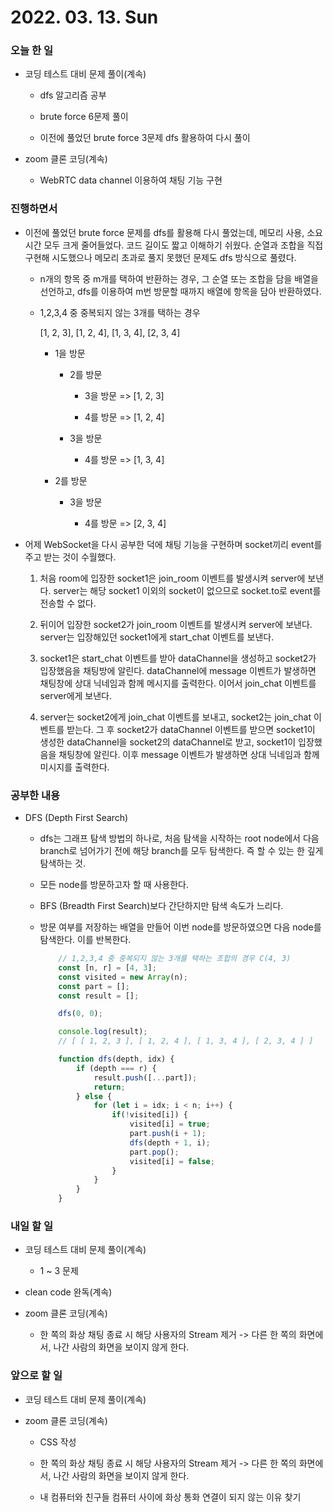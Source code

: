 # 2022. 03. 13. Sun

### 오늘 한 일

- 코딩 테스트 대비 문제 풀이(계속)

  - dfs 알고리즘 공부

  - brute force 6문제 풀이

  - 이전에 풀었던 brute force 3문제 dfs 활용하여 다시 풀이

- zoom 클론 코딩(계속)

  - WebRTC data channel 이용하여 채팅 기능 구현

### 진행하면서

- 이전에 풀었던 brute force 문제를 dfs를 활용해 다시 풀었는데, 메모리 사용, 소요 시간 모두 크게 줄어들었다. 코드 길이도 짧고 이해하기 쉬웠다. 순열과 조합을 직접 구현해 시도했으나 메모리 초과로 풀지 못했던 문제도 dfs 방식으로 풀렸다.

  - n개의 항목 중 m개를 택하여 반환하는 경우, 그 순열 또는 조합을 담을 배열을 선언하고, dfs를 이용하여 m번 방문할 때까지 배열에 항목을 담아 반환하였다.

  - 1,2,3,4 중 중복되지 않는 3개를 택하는 경우

    [1, 2, 3], [1, 2, 4], [1, 3, 4], [2, 3, 4]

    - 1을 방문

      - 2를 방문

        - 3을 방문 => [1, 2, 3]

        - 4를 방문 => [1, 2, 4]

      - 3을 방문

        - 4를 방문 => [1, 3, 4]

    - 2를 방문

      - 3을 방문

        - 4를 방문 => [2, 3, 4]

- 어제 WebSocket을 다시 공부한 덕에 채팅 기능을 구현하며 socket끼리 event를 주고 받는 것이 수월했다.

  1. 처음 room에 입장한 socket1은 join_room 이벤트를 발생시켜 server에 보낸다. server는 해당 socket1 이외의 socket이 없으므로 socket.to로 event를 전송할 수 없다.

  2. 뒤이어 입장한 socket2가 join_room 이벤트를 발생시켜 server에 보낸다. server는 입장해있던 socket1에게 start_chat 이벤트를 보낸다.

  3. socket1은 start_chat 이벤트를 받아 dataChannel을 생성하고 socket2가 입장했음을 채팅방에 알린다. dataChannel에 message 이벤트가 발생하면 채팅창에 상대 닉네임과 함께 메시지를 출력한다. 이어서 join_chat 이벤트를 server에게 보낸다.

  4. server는 socket2에게 join_chat 이벤트를 보내고, socket2는 join_chat 이벤트를 받는다. 그 후 socket2가 dataChannel 이벤트를 받으면 socket1이 생성한 dataChannel을 socket2의 dataChannel로 받고, socket1이 입장했음을 채팅창에 알린다. 이후 message 이벤트가 발생하면 상대 닉네임과 함께 미시지를 출력한다.

### 공부한 내용

- DFS (Depth First Search)

  - dfs는 그래프 탐색 방법의 하나로, 처음 탐색을 시작하는 root node에서 다음 branch로 넘어가기 전에 해당 branch를 모두 탐색한다. 즉 할 수 있는 한 깊게 탐색하는 것.

  - 모든 node를 방문하고자 할 때 사용한다.

  - BFS (Breadth First Search)보다 간단하지만 탐색 속도가 느리다.

  - 방문 여부를 저장하는 배열을 만들어 이번 node를 방문하였으면 다음 node를 탐색한다. 이를 반복한다.

    ```JavaScript
        // 1,2,3,4 중 중복되지 않는 3개를 택하는 조합의 경우 C(4, 3)
        const [n, r] = [4, 3];
        const visited = new Array(n);
        const part = [];
        const result = [];

        dfs(0, 0);

        console.log(result);
        // [ [ 1, 2, 3 ], [ 1, 2, 4 ], [ 1, 3, 4 ], [ 2, 3, 4 ] ]

        function dfs(depth, idx) {
            if (depth === r) {
                result.push([...part]);
                return;
            } else {
                for (let i = idx; i < n; i++) {
                    if(!visited[i]) {
                        visited[i] = true;
                        part.push(i + 1);
                        dfs(depth + 1, i);
                        part.pop();
                        visited[i] = false;
                    }
                }
            }
        }
    ```

### 내일 할 일

- 코딩 테스트 대비 문제 풀이(계속)

  - 1 ~ 3 문제

- clean code 완독(계속)

- zoom 클론 코딩(계속)

  - 한 쪽의 화상 채팅 종료 시 해당 사용자의 Stream 제거
    -> 다른 한 쪽의 화면에서, 나간 사람의 화면을 보이지 않게 한다.

### 앞으로 할 일

- 코딩 테스트 대비 문제 풀이(계속)

- zoom 클론 코딩(계속)

  - CSS 작성

  - 한 쪽의 화상 채팅 종료 시 해당 사용자의 Stream 제거
    -> 다른 한 쪽의 화면에서, 나간 사람의 화면을 보이지 않게 한다.

  - 내 컴퓨터와 친구들 컴퓨터 사이에 화상 통화 연결이 되지 않는 이유 찾기

<br><br>
